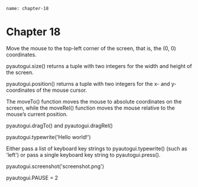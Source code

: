```ngMeta
name: chapter-18
```
# Chapter 18
Move the mouse to the top-left corner of the screen, that is, the (0, 0) coordinates.

pyautogui.size() returns a tuple with two integers for the width and height of the screen.

pyautogui.position() returns a tuple with two integers for the x- and y-coordinates of the mouse cursor.

The moveTo() function moves the mouse to absolute coordinates on the screen, while the moveRel() function moves the mouse relative to the mouse’s current position.

pyautogui.dragTo() and pyautogui.dragRel()

pyautogui.typewrite('Hello world!')

Either pass a list of keyboard key strings to pyautogui.typewrite() (such as 'left') or pass a single keyboard key string to pyautogui.press().

pyautogui.screenshot('screenshot.png')

pyautogui.PAUSE = 2